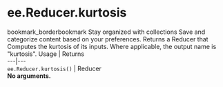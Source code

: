  
#  ee.Reducer.kurtosis
bookmark_borderbookmark Stay organized with collections  Save and categorize content based on your preferences. 
Returns a Reducer that Computes the kurtosis of its inputs. Where applicable, the output name is "kurtosis".
Usage | Returns  
---|---  
`ee.Reducer.kurtosis()` | Reducer  
**No arguments.**
